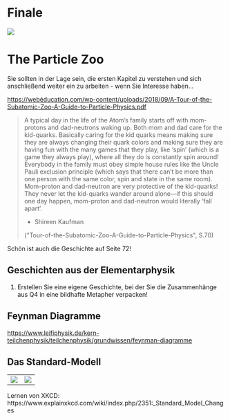 Finale
===========

![](https://imgs.xkcd.com/comics/particle_properties.png)

# The Particle Zoo

Sie sollten in der Lage sein, die ersten Kapitel zu verstehen und sich anschließend weiter ein zu arbeiten - wenn Sie Interesse haben...

https://webéducation.com/wp-content/uploads/2018/09/A-Tour-of-the-Subatomic-Zoo-A-Guide-to-Particle-Physics.pdf

> A typical day in the life of the Atom’s family starts off with mom-protons and dad-neutrons waking up. Both mom and dad care for the kid-quarks. Basically caring for the kid quarks means making sure they are always changing their quark colors and making sure they are having fun with the many games that they play, like ‘spin’ (which is a game they always play), where all they do is constantly spin around! Everybody in the family must obey simple house rules like the Uncle Pauli exclusion principle (which says that there can’t be more than one person with the same color, spin and state in the same room). Mom-proton and dad-neutron are very protective of the kid-quarks! They never let the kid-quarks wander around alone—if this should one day happen, mom-proton and dad-neutron would literally ‘fall apart’. 
> - Shireen Kaufman
> 
> ("Tour-of-the-Subatomic-Zoo-A-Guide-to-Particle-Physics", S.70)

Schön ist auch die Geschichte auf Seite 72!

## Geschichten aus der Elementarphysik

1. Erstellen Sie eine eigene Geschichte, bei der Sie die Zusammenhänge aus Q4 in eine bildhafte Metapher verpacken!

## Feynman Diagramme

https://www.leifiphysik.de/kern-teilchenphysik/teilchenphysik/grundwissen/feynman-diagramme

## Das Standard-Modell

<table><tr>
<td>
<img src=https://imgs.xkcd.com/comics/standard_model_changes.png>
</td>
<td>
<img src=https://www.explainxkcd.com/wiki/images/thumb/e/ed/1024px-Standard_Model_of_Elementary_Particles.svg.png/626px-1024px-Standard_Model_of_Elementary_Particles.svg.png>
</td><tr></table>
Lernen von XKCD: https://www.explainxkcd.com/wiki/index.php/2351:_Standard_Model_Changes
